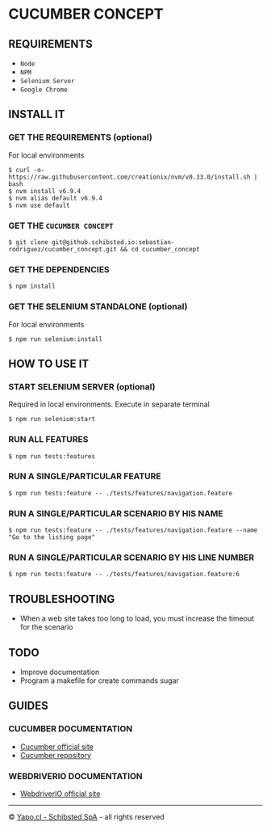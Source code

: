 CUCUMBER CONCEPT
===

REQUIREMENTS
---
- `Node`
- `NPM`
- `Selenium Server`
- `Google Chrome`

INSTALL IT
---
### GET THE REQUIREMENTS (optional)
For local environments
```
$ curl -o- https://raw.githubusercontent.com/creationix/nvm/v0.33.0/install.sh | bash
$ nvm install v6.9.4
$ nvm alias default v6.9.4
$ nvm use default
```
### GET THE `CUCUMBER CONCEPT`
```
$ git clone git@github.schibsted.io:sebastian-rodriguez/cucumber_concept.git && cd cucumber_concept
```
### GET THE DEPENDENCIES
```
$ npm install
```
### GET THE SELENIUM STANDALONE (optional)
For local environments
```
$ npm run selenium:install
```

HOW TO USE IT
---
### START SELENIUM SERVER (optional)
Required in local environments. Execute in separate terminal
```
$ npm run selenium:start
```
### RUN ALL FEATURES
```
$ npm run tests:features
```
### RUN A SINGLE/PARTICULAR FEATURE
```
$ npm run tests:feature -- ./tests/features/navigation.feature
```
### RUN A SINGLE/PARTICULAR SCENARIO BY HIS NAME
```
$ npm run tests:feature -- ./tests/features/navigation.feature --name "Go to the listing page"
```
### RUN A SINGLE/PARTICULAR SCENARIO BY HIS LINE NUMBER
```
$ npm run tests:feature -- ./tests/features/navigation.feature:6
```  

TROUBLESHOOTING
---
- When a web site takes too long to load, you must increase the timeout for the scenario

TODO
---
- Improve documentation
- Program a makefile for create commands sugar

GUIDES
---
### CUCUMBER DOCUMENTATION
- [Cucumber official site](https://cucumber.io/)
- [Cucumber repository](https://github.com/cucumber/cucumber-js)

### WEBDRIVERIO DOCUMENTATION
- [WebdriverIO official site](http://webdriver.io/)

***
© [Yapo.cl - Schibsted SpA](http://www.yapo.cl) - all rights reserved